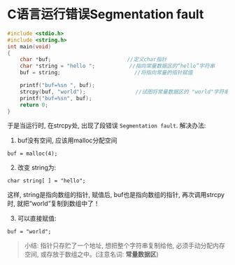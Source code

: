 # C语言运行错误Segmentation fault

```c
#include <stdio.h> 
#include <string.h> 
int main(void) 
{ 
    char *buf; 　　　　　　　　　　　　　　//定义char指针
    char *string = "hello "; 　　　　　　//指向常量数据区的“hello”字符串
    buf = string; 　　　　　　　　　　　　　 //将指向常量的指针赋值

    printf("buf=%sn ", buf); 
    strcpy(buf, "world"); 　　　　　　　　　//试图将常量数据区的 "world"字符串拷贝给指向常量数据区的buf
    printf("buf=%sn", buf);
    return 0;
}
```

于是当运行时, 在strcpy处, 出现了段错误 `Segmentation fault`. 解决办法: 

1. buf没有空间, 应该用malloc分配空间

```
buf = malloc(4);
```

2. 改变 string为: 

```
char string[ ] = "hello";
```

这样, string是指向数组的指针, 赋值后, buf也是指向数组的指针, 再次调用strcpy时, 就把“world”复制到数组中了！

3. 可以直接赋值: 

```
buf = "world";
```

> 小结: 指针只存贮了一个地址, 想把整个字符串复制给他, 必须手动分配内存空间, 或存放于数组之中。(注意名词: **常量数据区**)